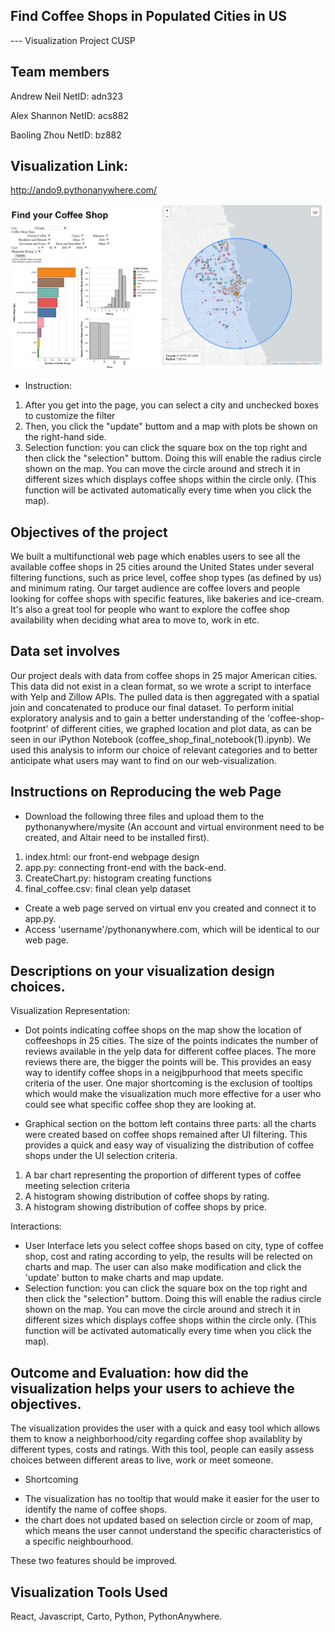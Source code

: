 ## Find Coffee Shops in Populated Cities in US
--- Visualization Project CUSP

## Team members

Andrew Neil      NetID: adn323

Alex Shannon     NetID: acs882

Baoling Zhou     NetID: bz882

## Visualization Link: 
http://ando9.pythonanywhere.com/


![alt text](https://raw.githubusercontent.com/andrewnell/Data_Visualization/master/DataViz2018_adn323/Project/coffee_app_image.PNG)

- Instruction: 
1. After you get into the page, you can select a city and unchecked boxes to customize the filter
2. Then, you click the "update" buttom and a map with plots be shown on the right-hand side. 
3. Selection function: you can click the square box on the top right and then click the "selection" buttom. Doing this will enable the radius circle shown on the map. You can move the circle around and strech it in different sizes which displays coffee shops within the circle only. (This function will be activated automatically every time when you click the map).

## Objectives of the project
We built a multifunctional web page which enables users to see all the available coffee shops in 25 cities around the United States under several filtering functions, such as price level, coffee shop types (as defined by us) and minimum rating.  Our target audience are coffee lovers and people looking for coffee shops with specific features, like bakeries and ice-cream. It's also a great tool for people who want to explore the coffee shop availability when deciding what area to move to, work in etc.


## Data set involves
Our project deals with data from coffee shops in 25 major American cities. This data did not exist in a clean format, so we wrote a script to interface with Yelp and Zillow APIs. The pulled data is then aggregated with a spatial join and concatenated to produce our final dataset. To perform initial exploratory analysis and to gain a better understanding of the 'coffee-shop-footprint' of different cities, we graphed location and plot data, as can be seen in our iPython Notebook (coffee_shop_final_notebook(1).ipynb). We used this analysis to inform our choice of relevant categories and to better anticipate what users may want to find on our web-visualization. 

## Instructions on Reproducing the web Page
- Download the following three files and upload them to the pythonanywhere/mysite (An account and virtual environment need to be created, and Altair need to be installed first).
1. index.html: our front-end webpage design
2. app.py: connecting front-end with the back-end.
3. CreateChart.py: histogram creating functions
4. final_coffee.csv: final clean yelp dataset

- Create a web page served on virtual env you created and connect it to app.py.
- Access 'username'/pythonanywhere.com, which will be identical to our web page.

## Descriptions on your visualization design choices. 

Visualization Representation:
- Dot points indicating coffee shops on the map show the location of coffeeshops in 25 cities. The size of the points indicates the number of reviews available in the yelp data for different coffee places. The more reviews there are, the bigger the points will be. This provides an easy way to identify coffee shops in a neigjbpurhood that meets specific criteria of the user. One major shortcoming is the exclusion of tooltips which would make the visualization much more effective for a user who could see what specific coffee shop they are looking at.

- Graphical section on the bottom left contains three parts: all the charts were created based on coffee shops remained after UI filtering. This provides a quick and easy way of visualizing the distribution of coffee shops under the UI selection criteria. 

1. A bar chart representing the proportion of different types of coffee meeting selection criteria
2. A histogram showing distribution of coffee shops by rating.
3. A histogram showing distribution of coffee shops by price. 

Interactions:
- User Interface lets you select coffee shops based on city, type of coffee shop, cost and rating according to yelp, the results will be relected on charts and map. The user can also make modification and click the 'update' button to make charts and map update. 
- Selection function: you can click the square box on the top right and then click the "selection" buttom. Doing this will enable the radius circle shown on the map. You can move the circle around and strech it in different sizes which displays coffee shops within the circle only. (This function will be activated automatically every time when you click the map).

## Outcome and Evaluation: how did the visualization helps your users to achieve the objectives.
The visualization provides the user with a quick and easy tool which allows them to know a neighborhood/city regarding coffee shop availablity by different types, costs and ratings. With this tool, people can easily assess choices between different areas to live, work or meet someone. 

- Shortcoming
* The visualization has no tooltip that would make it easier for the user to identify the name of coffee shops. 
* the chart does not updated based on selection circle or zoom of map, which means the user cannot understand the specific characteristics of a specific neighbourhood. 

These two features should be improved. 


## Visualization Tools Used
React, Javascript, Carto, Python, PythonAnywhere.



